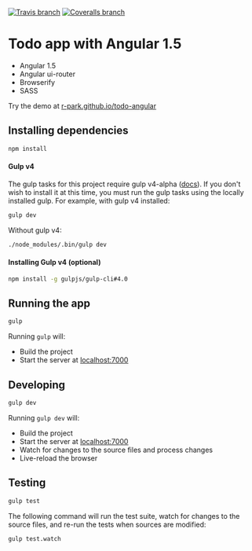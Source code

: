 [![Travis branch](https://img.shields.io/travis/r-park/todo-angular/master.svg?style=flat-square)](https://travis-ci.org/r-park/todo-angular)
[![Coveralls branch](https://img.shields.io/coveralls/r-park/todo-angular/master.svg?style=flat-square)](https://coveralls.io/github/r-park/todo-angular?branch=master)

# Todo app with Angular 1.5
- Angular 1.5
- Angular ui-router
- Browserify
- SASS

Try the demo at <a href="http://r-park.github.io/todo-angular" target="_blank">r-park.github.io/todo-angular</a>

## Installing dependencies
```bash
npm install
```

#### Gulp v4
The gulp tasks for this project require gulp v4-alpha ([docs](https://github.com/gulpjs/gulp/tree/4.0/docs)). If you don't wish to install it at this time, you must run the gulp tasks using the locally installed gulp. For example, with gulp v4 installed:
```bash
gulp dev
```
Without gulp v4:
```bash
./node_modules/.bin/gulp dev
```

#### Installing Gulp v4 (optional)
```bash
npm install -g gulpjs/gulp-cli#4.0
```

## Running the app
```bash
gulp
```
Running `gulp` will:
- Build the project
- Start the server at <a href="http://localhost:7000" target="_blank">localhost:7000</a>

## Developing
```bash
gulp dev
```
Running `gulp dev` will:
- Build the project
- Start the server at <a href="http://localhost:7000" target="_blank">localhost:7000</a>
- Watch for changes to the source files and process changes
- Live-reload the browser

## Testing
```bash
gulp test
```
The following command will run the test suite, watch for changes to the source files, and re-run the tests when sources are modified:
```bash
gulp test.watch
```
